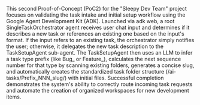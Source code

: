 This second Proof-of-Concept (PoC2) for the "Sleepy Dev Team" project focuses on validating the task intake and initial setup workflow using the Google Agent Development Kit (ADK). Launched via adk web, a root SingleTaskOrchestrator agent receives user chat input and determines if it describes a new task or references an existing one based on the input's format. If the input refers to an existing task, the orchestrator simply notifies the user; otherwise, it delegates the new task description to the TaskSetupAgent sub-agent. The TaskSetupAgent then uses an LLM to infer a task type prefix (like Bug_ or Feature_), calculates the next sequence number for that type by scanning existing folders, generates a concise slug, and automatically creates the standardized task folder structure (/ai-tasks/Prefix_NNN_slug/) with initial files. Successful completion demonstrates the system's ability to correctly route incoming task requests and automate the creation of organized workspaces for new development items.